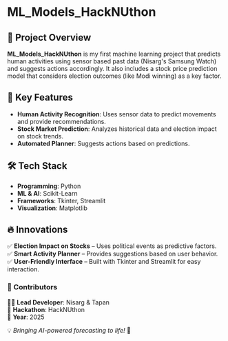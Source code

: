 # ML_Models_HackNUthon

## 🚀 Project Overview

**ML_Models_HackNUthon** is my first machine learning project that predicts human activities using sensor based past data (Nisarg's Samsung Watch) and suggests actions accordingly. It also includes a stock price prediction model that considers election outcomes (like Modi winning) as a key factor.

## 🎯 Key Features
- **Human Activity Recognition**: Uses sensor data to predict movements and provide recommendations.
- **Stock Market Prediction**: Analyzes historical data and election impact on stock trends.
- **Automated Planner**: Suggests actions based on predictions.

## 🛠️ Tech Stack
- **Programming**: Python
- **ML & AI**: Scikit-Learn
- **Frameworks**: Tkinter, Streamlit
- **Visualization**: Matplotlib

## 🔥 Innovations
✅ **Election Impact on Stocks** – Uses political events as predictive factors.  
✅ **Smart Activity Planner** – Provides suggestions based on user behavior.  
✅ **User-Friendly Interface** – Built with Tkinter and Streamlit for easy interaction.

### 📌 Contributors
👨‍💻 **Lead Developer**: Nisarg & Tapan  
🚀 **Hackathon**: HackNUthon  
📅 **Year**: 2025  

💡 *Bringing AI-powered forecasting to life!* 🚀

